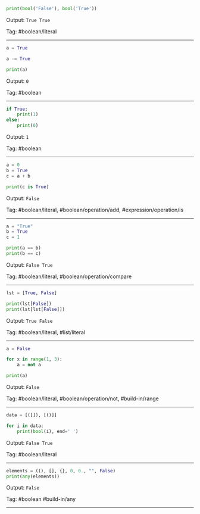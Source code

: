 ```python
print(bool('False'), bool('True'))
```
Output: `True True`

Tag: #boolean/literal

---
```python
a = True

a -= True

print(a)
```
Output: `0`

Tag: #boolean

---
```python
if True:
    print(1)
else:
    print(0)
```
Output: `1`

Tag: #boolean

---
```python
a = 0
b = True
c = a + b

print(c is True)
```
Output: `False`

Tag: #boolean/literal, #boolean/operation/add, #expression/operation/is

---
```python
a = "True"
b = True
c = 1

print(a == b)
print(b == c)
```
Output: `False True`

Tag: #boolean/literal, #boolean/operation/compare

---
```python
lst = [True, False]

print(lst[False])
print(lst[lst[False]])

```
Output: `True False`

Tag: #boolean/literal, #list/literal

---
```python
a = False

for x in range(1, 3):
    a = not a

print(a)
```
Output: `False`

Tag: #boolean/literal, #boolean/operation/not, #build-in/range

---
```python
data = [([]), [()]]

for i in data:
    print(bool(i), end=' ')
```
Output: `False True`

Tag: #boolean/literal

---
```python
elements = ((), [], {}, 0, 0., "", False)
print(any(elements))
```
Output: `False`

Tag: #boolean #build-in/any

---